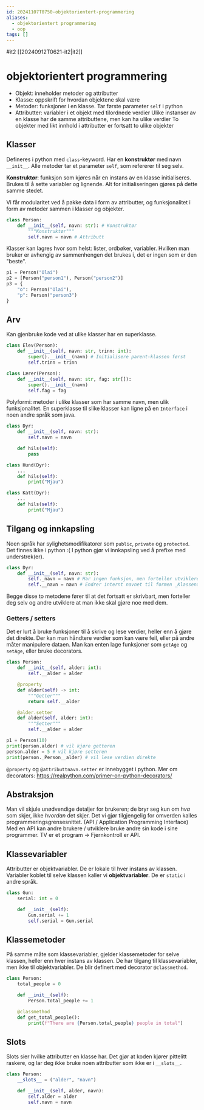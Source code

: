 ```yaml
---
id: 20241107T0750-objektorientert-programmering
aliases:
  - objektorientert programmering
  - oop
tags: []
---
```


#it2 [[20240912T0621-it2|it2]]

# objektorientert programmering

- Objekt: inneholder metoder og attributter
- Klasse: oppskrift for hvordan objektene skal være
- Metoder: funksjoner i en klasse. Tar første parameter `self` i python
- Attributter: variabler i et objekt med tilordnede verdier
  Ulike instanser av en klasse har de samme attributtene, men kan ha ulike verdier
  To objekter med likt innhold i attributter er fortsatt to ulike objekter

## Klasser

Defineres i python med `class`-keyword. Har en **konstruktør** med navn `__init__`. Alle metoder tar et parameter `self`, som refererer til seg selv.

**Konstruktør**: funksjon som kjøres når en instans av en klasse initialiseres. Brukes til å sette variabler og lignende. Alt for initialiseringen gjøres på dette samme stedet.

Vi får modularitet ved å pakke data i form av attributter, og funksjonalitet i form av metoder sammen i klasser og objekter.

```py
class Person:
    def __init__(self, navn: str): # Konstruktør
        """Konstruktør"""
        self.navn = navn # Attributt
```

Klasser kan lagres hvor som helst: lister, ordbøker, variabler. Hvilken man bruker er avhengig av sammenhengen det brukes i, det er ingen som er den "beste".

```py
p1 = Person("Olai")
p2 = [Person("person1"), Person("person2")]
p3 = {
    "o": Person("Olai"),
    "p": Person("person3")
}
```

## Arv

Kan gjenbruke kode ved at ulike klasser har en superklasse.

```py
class Elev(Person):
    def __init__(self, navn: str, trinn: int):
        super().__init__(navn) # Initialisere parent-klassen først
        self.trinn = trinn

class Lærer(Person):
    def __init__(self, navn: str, fag: str[]):
        super().__init__(navn)
        self.fag = fag
```

Polyformi: metoder i ulike klasser som har samme navn, men ulik funksjonalitet. En superklasse til slike klasser kan ligne på en `Interface` i noen andre språk som java.

```py
class Dyr:
    def __init__(self, navn: str):
        self.navn = navn

    def hils(self):
        pass

class Hund(Dyr):
    ...
    def hils(self):
        print("Mjau")

class Katt(Dyr):
    ...
    def hils(self):
        print("Mjau")
```

## Tilgang og innkapsling

Noen språk har sylighetsmodifikatorer som `public`, `private` og `protected`. Det finnes ikke i python :(
I python gjør vi innkapsling ved å prefixe med understrek(er).

```py
class Dyr:
    def __init__(self, navn: str):
        self._navn = navn # Har ingen funksjon, men forteller utviklere at dette er privat
        self.__navn = navn # Endrer internt navnet til formen _Klassenavn__Variabelnavn, her _Dyr__navn
```

Begge disse to metodene fører til at det fortsatt er skrivbart, men forteller deg selv og andre utviklere at man ikke skal gjøre noe med dem.

### Getters / setters

Det er lurt å bruke funksjoner til å skrive og lese verdier, heller enn å gjøre det direkte. Der kan man håndtere verdier som kan være feil, eller på andre måter manipulere dataen. Man kan enten lage funksjoner som `getAge` og `setAge`, eller bruke decorators.

```py
class Person:
    def __init__(self, alder: int):
        self.__alder = alder

    @property
    def alder(self) -> int:
        """Getter"""
        return self.__alder

    @alder.setter
    def alder(self, alder: int):
        """Setter"""
        self.__alder = alder

p1 = Person(10)
print(person.alder) # vil kjøre getteren
person.alder = 5 # vil kjøre setteren
print(person._Person__alder) # vil lese verdien direkte
```

`@property` og `@attributtnavn.setter` er innebygget i python. Mer om decorators: https://realpython.com/primer-on-python-decorators/

## Abstraksjon

Man vil skjule unødvendige detaljer for brukeren; de bryr seg kun om _hva_ som skjer, ikke _hvordan_ det skjer.
Det vi gjør tilgjengelig for omverden kalles programmeringsgrensesnittet. (API / Application Programming Interface)
Med en API kan andre brukere / utviklere bruke andre sin kode i sine programmer. TV er et program -> Fjernkontroll er API.

## Klassevariabler

Attributter er objektvariabler. De er lokale til hver instans av klassen. Variabler koblet til selve klassen kaller vi **objektvariabler**. De er `static` i andre språk.

```py
class Gun:
    serial: int = 0

    def __init__(self):
        Gun.serial += 1
        self.serial = Gun.serial
```

## Klassemetoder

På samme måte som klassevariabler, gjelder klassemetoder for selve klassen, heller enn hver instans av klassen. De har tilgang til klassevariabler, men ikke til objektvariabler. De blir definert med decorator `@classmethod`.

```py
class Person:
    total_people = 0

    def __init__(self):
        Person.total_people += 1

    @classmethod
    def get_total_people():
        print(f"There are {Person.total_people} people in total")
```

## Slots

Slots sier hvilke attributter en klasse har. Det gjør at koden kjører pittelitt raskere, og lar deg ikke bruke noen attributter som ikke er i `__slots__`.

```py
class Person:
    __slots__ = ("alder", "navn")

    def __init__(self, alder, navn):
        self.alder = alder
        self.navn = navn
```
